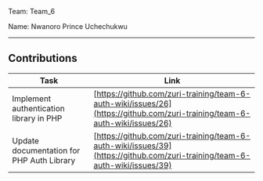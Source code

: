 Team: Team_6

Name: Nwanoro Prince Uchechukwu

<hr />

## Contributions

| Task | Link |
|------|------|
| Implement authentication library in PHP | [https://github.com/zuri-training/team-6-auth-wiki/issues/26](https://github.com/zuri-training/team-6-auth-wiki/issues/26) |
| Update documentation for PHP Auth Library | [https://github.com/zuri-training/team-6-auth-wiki/issues/39](https://github.com/zuri-training/team-6-auth-wiki/issues/39) |
